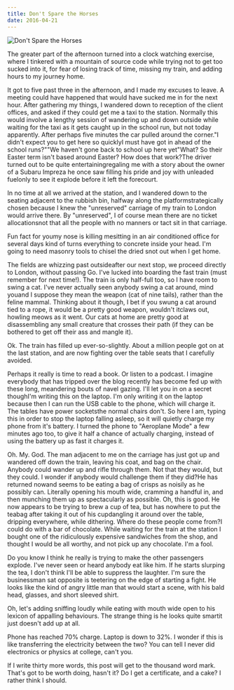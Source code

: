 ```yaml
---
title: Don't Spare the Horses
date: 2016-04-21
---
```


![Don't Spare the Horses](https://source.unsplash.com/hopX_jpVtRM/1600x900)

The greater part of the afternoon turned into a clock watching exercise, where I tinkered with a mountain of source code while trying not to get too sucked into it, for fear of losing track of time, missing my train, and adding hours to my journey home.

It got to five past three in the afternoon, and I made my excuses to leave. A meeting could have happened that would have sucked me in for the next hour. After gathering my things, I wandered down to reception of the client offices, and asked if they could get me a taxi to the station. Normally this would involve a lengthy session of wandering up and down outside while waiting for the taxi as it gets caught up in the school run, but not today apparently. After perhaps five minutes the car pulled around the corner."I didn't expect you to get here so quicklyI must have got in ahead of the school runs?""We haven't gone back to school up here yet"What? So their Easter term isn't based around Easter? How does that work?The driver turned out to be quite entertainingregaling me with a story about the owner of a Subaru Impreza he once saw filling his pride and joy with unleaded fuelonly to see it explode before it left the forecourt.

In no time at all we arrived at the station, and I wandered down to the seating adjacent to the rubbish bin, halfway along the platformstrategically chosen because I knew the "unreserved" carriage of my train to London would arrive there. By "unreserved", I of course mean there are no ticket allocationsnot that all the people with no manners or tact sit in that carriage.

Fun fact for youmy nose is killing mesitting in an air conditioned office for several days kind of turns everything to concrete inside your head. I'm going to need masonry tools to chisel the dried snot out when I get home.

The fields are whizzing past outsideafter our next stop, we proceed directly to London, without passing Go. I've lucked into boarding the fast train (must remember for next time!). The train is only half-full too, so I have room to swing a cat. I've never actually seen anybody swing a cat around, mind youand I suppose they mean the weapon (cat of nine tails), rather than the feline mammal. Thinking about it though, I bet if you swung a cat around tied to a rope, it would be a pretty good weapon, wouldn't itclaws out, howling meows as it went. Our cats at home are pretty good at disassembling any small creature that crosses their path (if they can be bothered to get off their ass and mangle it).

Ok. The train has filled up ever-so-slightly. About a million people got on at the last station, and are now fighting over the table seats that I carefully avoided.

Perhaps it really is time to read a book. Or listen to a podcast. I imagine everybody that has tripped over the blog recently has become fed up with these long, meandering bouts of navel gazing. I'll let you in on a secret thoughI'm writing this on the laptop. I'm only writing it on the laptop because then I can run the USB cable to the phone, which will charge it. The tables have power socketsthe normal chairs don't. So here I am, typing this in order to stop the laptop falling asleep, so it will quietly charge my phone from it's battery. I turned the phone to "Aeroplane Mode" a few minutes ago too, to give it half a chance of actually charging, instead of using the battery up as fast it charges it.

Oh. My. God. The man adjacent to me on the carriage has just got up and wandered off down the train, leaving his coat, and bag on the chair. Anybody could wander up and rifle through them. Not that they would, but they could. I wonder if anybody would challenge them if they did?He has returned nowand seems to be eating a bag of crisps as noisily as he possibly can. Literally opening his mouth wide, cramming a handful in, and then munching them up as spectacularly as possible. Oh, this is good. He now appears to be trying to brew a cup of tea, but has nowhere to put the teabag after taking it out of his cupdangling it around over the table, dripping everywhere, while dithering. Where do these people come from?I could do with a bar of chocolate. While waiting for the train at the station I bought one of the ridiculously expensive sandwiches from the shop, and thought I would be all worthy, and not pick up any chocolate. I'm a fool.

Do you know I think he really is trying to make the other passengers explode. I've never seen or heard anybody eat like him. If he starts slurping the tea, I don't think I'll be able to suppress the laughter. I'm sure the businessman sat opposite is teetering on the edge of starting a fight. He looks like the kind of angry little man that would start a scene, with his bald head, glasses, and short sleeved shirt.

Oh, let's adding sniffing loudly while eating with mouth wide open to his lexicon of appalling behaviours. The strange thing is he looks quite smartit just doesn't add up at all.

Phone has reached 70% charge. Laptop is down to 32%. I wonder if this is like transferring the electricity between the two? You can tell I never did electronics or physics at college, can't you.

If I write thirty more words, this post will get to the thousand word mark. That's got to be worth doing, hasn't it? Do I get a certificate, and a cake? I rather think I should.